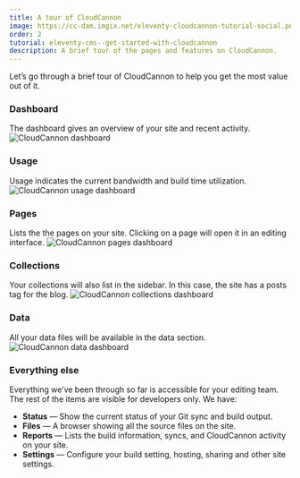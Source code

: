 ```yaml
---
title: A tour of CloudCannon
image: https://cc-dam.imgix.net/eleventy-cloudcannon-tutorial-social.png
order: 2
tutorial: eleventy-cms--get-started-with-cloudcannon
description: A brief tour of the pages and features on CloudCannon.
---
```


Let’s go through a brief tour of CloudCannon to help you get the most value out of it.

### Dashboard

The dashboard gives an overview of your site and recent activity.
![CloudCannon dashboard](https://cc-dam.imgix.net/cloudcannon-eleventy-tour-dashboard.jpg)

### Usage

Usage indicates the current bandwidth and build time utilization.
![CloudCannon usage dashboard](https://cc-dam.imgix.net/cloudcannon-eleventy-tour-usage.jpg)

### Pages

Lists the the pages on your site. Clicking on a page will open it in an editing interface.
![CloudCannon pages dashboard](https://cc-dam.imgix.net/cloudcannon-eleventy-tour-pages.jpg)

### Collections

Your collections will also list in the sidebar. In this case, the site has a posts tag for the blog.
![CloudCannon collections dashboard](https://cc-dam.imgix.net/cloudcannon-eleventy-tour-collections.jpg)

### Data

All your data files will be available in the data section.
![CloudCannon data dashboard](https://cc-dam.imgix.net/cloudcannon-eleventy-tour-data.jpg)

### Everything else

Everything we’ve been through so far is accessible for your editing team. The rest of the items are visible for developers only. We have:

* **Status** — Show the current status of your Git sync and build output.
* **Files** — A browser showing all the source files on the site.
* **Reports** — Lists the build information, syncs, and CloudCannon activity on your site.
* **Settings** — Configure your build setting, hosting, sharing and other site settings.
